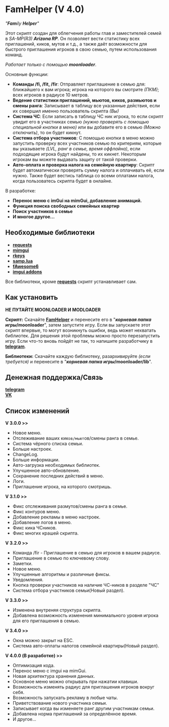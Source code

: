 # FamHelper (V 4.0)
_"**Fam**ily **Helper**"_

Этот скрипт создан для облегчения работы глав и заместителей семей в _SA-MP(R3) **Arizona RP**_. Он позволяет вести статистику всех приглашений, киков, мутов и т.д., а также даёт возможности для быстрого приглашения игроков в свою семью, путем использования команд.

_Работает только с помощью **moonloader**_.

Основные функции:
 - **Команды /fi, /fit, /fir**: Отправляет приглашение в семью для: ближайшего к вам игрока; игрока на которого вы смотрите _(ПКМ)_; всех игроков в радиусе 10 метров.
 - **Ведение статистики приглашений, мьютов, киков, размьютов и смены ранга**: Записывает в таблицу все указанные действия, если их совершил именно пользователь скрипта _(Вы)_
 - **Система ЧС**: Если записать в таблицу ЧС ник игрока, то если скрипт увидит его в участниках семью _(нужно проверять с помощью специальной кнопки в меню)_ или вы добавите его в семью _(Можно отключить)_, то он будет кикнут.
 - **Система отбора участников**: С помощью кнопки в меню можно запустить проверку всех участников семью по критериям, которые вы указываете _(LVL, ранг в семье, время оффлайна)_, если подходящие игрока будут найдены, то их кикнет. Некоторым игрокам вы можете выдавать защиту от такой проверки.
 - **Авто-оплата и проверка налога на семейную квартиру**: Скрипт будет автоматически проверять сумму налога и оплачивать её, если нужно. Также будет вестись таблица со всеми оплатами налога, когда пользоватесь скрипта будет в онлайне.

В разработке:
 - **Перенос меню с imGui на mimGui, добавление анимаций.**
 - **Функция поиска свободных семейных квартир**
 - **Поиск участников в семье**
 - **И многое другое...**

## Необходимые библиотеки

 - **[requests](https://www.blast.hk/attachments/11724/)**
 - **[mimgui](https://github.com/THE-FYP/mimgui/releases/download/v1.7.0/mimgui-v1.7.0.zip)**
 - **[rkeys](https://www.blast.hk/attachments/22515/)**
 - **[samp.lua](https://github.com/THE-FYP/SAMP.Lua/releases/download/v2.3.0/samp-lua-v2.3.0.zip)**
 - **[fAwesome6](https://cdn.discordapp.com/attachments/1038436016954036254/1038436037279617024/fAwesome6.lua)**
 - **[imgui addons](https://www.blast.hk/attachments/22563/)**

Все библиотеки, кроме **[requests](https://www.blast.hk/attachments/11724/)** скрипт устанавливает сам.

## Как установить

**НЕ ПУТАЙТЕ MOONLOADER И MODLOADER**

**Скрипт:**
 Скачайте [**FamHelper**](FamHelper.luac) и перенесите его в "**_корневая папка игры_/moonloader**", затем запустите игру. Если вы запускаете этот скрипт впервые, то могут возникнуть ошибки, ведь может нехватать библиотек. Для решения этой проблемы можно просто перезапустить игру. Если что-то вновь пойдёт не так, то напишите разработчику в [**telegram**](https://t.me/SosuPercocet).

**Библиотеки:**
 Скачайте каждую библиотеку, разархивируйте _(если требуется)_ и перенесите в "**_корневая папка игры_/moonloader/lib**".

## Денежная поддержка/Связь

[**telegram**](https://t.me/SosuPercocet)  
[**VK**](https://vk.com/revavi)

## Список изменений

**V 3.0.0 >>**
  - Новое меню.
  - Отслеживание ваших кик`ов/мьют`ов/смены ранга в семье.
  - Система чёрного списка семьи.
  - Больше настроек.
  - ChangeLog.
  - Больше информации.
  - Авто-загрузка необходимых библиотек.
  - Улучшенное авто-обновление.
  - Сохранение последних действий в меню.
  - Логи.
  - Приглашение игрока, на которого смотришь.
   
**V 3.1.0 >>**
  - Фикс отслеживания размутов/смены ранга в семье.
  - Фикс контуров меню.
  - Добавление рекламы в меню настроек.
  - Добавление логов в меню.
  - Фикс кика ЧСников.
  - Фикс многих крашей скрипта.
   
**V 3.2.0 >>**
  - Команда /fir - Приглашение в семью для игроков в вашем радиусе.
  - Приглашение в семью по ключевому слову.
  - Заметки.
  - Новое меню.
  - Улучшенные алгоритмы и различные фиксы.
  - Уведомления.
  - Кнопка проверки участников на наличие ЧС-ников в разделе "ЧС"
  - Система отбора участников семьи(Новый раздел).

**V 3.3.0 >>**
  - Изменена внутреняя структура скрипта.
  - Добавлена возможность изменения минимального уровня игрока для его приглашения в семью.
  
**V 3.4.0 >>**
  - Окна можно закрыт на ESC.
  - Система авто-оплаты налогов семейной квартиры(Новый раздел).

**V 4.0.0 (В разработке) >>**
  - Оптимизация кода.
  - Перенос меню с imgui на mimGui.
  - Новая архитектура хранения данных.
  - Основное меню можно открывать при нажатии клавиши.
  - Возможность изменять радиус для приглашения игроков вокруг себя.
  - Возможность запускать рекламу в любые чаты.
  - Приветствование нового участника семьи.
  - Записывает когда вы изменяете ранг другим участникам семьи.
  - Добавлена норма приглашений за определённое время.
  - И другое...
